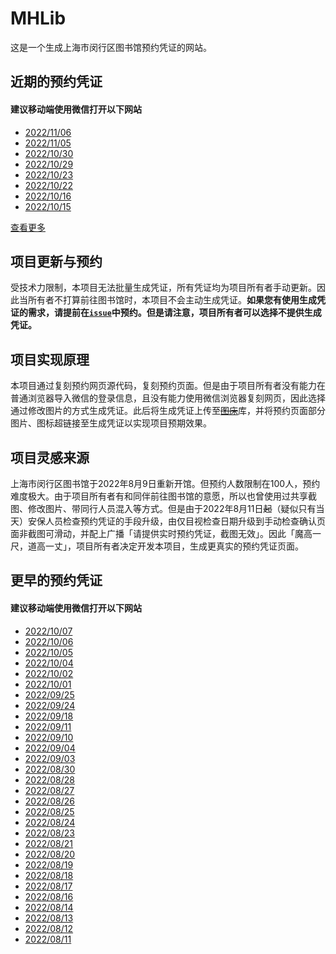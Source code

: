 # MHLib
这是一个生成上海市闵行区图书馆预约凭证的网站。

## 近期的预约凭证
#### **建议移动端使用微信打开以下网站**
- [2022/11/06](https://shitan-677.github.io/MHLib/page/221106.html "2022年11月6日的预约凭证")
- [2022/11/05](https://shitan-677.github.io/MHLib/page/221105.html "2022年11月5日的预约凭证")
- [2022/10/30](https://shitan-677.github.io/MHLib/page/221030.html "2022年10月30日的预约凭证")
- [2022/10/29](https://shitan-677.github.io/MHLib/page/221029.html "2022年10月29日的预约凭证")
- [2022/10/23](https://shitan-677.github.io/MHLib/page/221023.html "2022年10月23日的预约凭证")
- [2022/10/22](https://shitan-677.github.io/MHLib/page/221022.html "2022年10月22日的预约凭证")
- [2022/10/16](https://shitan-677.github.io/MHLib/page/221016.html "2022年10月16日的预约凭证")
- [2022/10/15](https://shitan-677.github.io/MHLib/page/221015.html "2022年10月15日的预约凭证")

[查看更多](https://shitan-677.github.io/MHLib#更早的预约凭证 "所有预约凭证")

## 项目更新与预约
受技术力限制，本项目无法批量生成凭证，所有凭证均为项目所有者手动更新。因此当所有者不打算前往图书馆时，本项目不会主动生成凭证。**如果您有使用生成凭证的需求，请提前在[`issue`](https://github.com/ShiTan-677/MHLib/issues "问题")中预约。但是请注意，项目所有者可以选择不提供生成凭证。**

## 项目实现原理
本项目通过复刻预约网页源代码，复刻预约页面。但是由于项目所有者没有能力在普通浏览器导入微信的登录信息，且没有能力使用微信浏览器复刻网页，因此选择通过修改图片的方式生成凭证。此后将生成凭证上传至~~[图床](https://imgloc.com/ "某免费图片外链网站")~~库，并将预约页面部分图片、图标超链接至生成凭证以实现项目预期效果。

## 项目灵感来源
上海市闵行区图书馆于2022年8月9日重新开馆。但预约人数限制在100人，预约难度极大。由于项目所有者有和同伴前往图书馆的意愿，所以也曾使用过共享截图、修改图片、带同行人员混入等方式。但是由于2022年8月11日~~起~~（疑似只有当天）安保人员检查预约凭证的手段升级，由仅目视检查日期升级到手动检查确认页面非截图可滑动，并配上广播「请提供实时预约凭证，截图无效」。因此「魔高一尺，道高一丈」，项目所有者决定开发本项目，生成更真实的预约凭证页面。

## 更早的预约凭证
#### **建议移动端使用微信打开以下网站**
- [2022/10/07](https://shitan-677.github.io/MHLib/page/221007.html "2022年10月7日的预约凭证")
- [2022/10/06](https://shitan-677.github.io/MHLib/page/221006.html "2022年10月6日的预约凭证")
- [2022/10/05](https://shitan-677.github.io/MHLib/page/221005.html "2022年10月5日的预约凭证")
- [2022/10/04](https://shitan-677.github.io/MHLib/page/221004.html "2022年10月4日的预约凭证")
- [2022/10/02](https://shitan-677.github.io/MHLib/page/221002.html "2022年10月2日的预约凭证")
- [2022/10/01](https://shitan-677.github.io/MHLib/page/221001.html "2022年10月1日的预约凭证")
- [2022/09/25](https://shitan-677.github.io/MHLib/page/220925.html "2022年9月25日的预约凭证")
- [2022/09/24](https://shitan-677.github.io/MHLib/page/220924.html "2022年9月24日的预约凭证")
- [2022/09/18](https://shitan-677.github.io/MHLib/page/220918.html "2022年9月18日的预约凭证")
- [2022/09/11](https://shitan-677.github.io/MHLib/page/220911.html "2022年9月11日的预约凭证")
- [2022/09/10](https://shitan-677.github.io/MHLib/page/220910.html "2022年9月10日的预约凭证")
- [2022/09/04](https://shitan-677.github.io/MHLib/page/220904.html "2022年9月4日的预约凭证")
- [2022/09/03](https://shitan-677.github.io/MHLib/page/220903.html "2022年9月3日的预约凭证")
- [2022/08/30](https://shitan-677.github.io/MHLib/page/220830.html "2022年8月30日的预约凭证")
- [2022/08/28](https://shitan-677.github.io/MHLib/page/220828.html "2022年8月28日的预约凭证")
- [2022/08/27](https://shitan-677.github.io/MHLib/page/220827.html "2022年8月27日的预约凭证")
- [2022/08/26](https://shitan-677.github.io/MHLib/page/220826.html "2022年8月26日的预约凭证")
- [2022/08/25](https://shitan-677.github.io/MHLib/page/220825.html "2022年8月25日的预约凭证")
- [2022/08/24](https://shitan-677.github.io/MHLib/220824.html "2022年8月24日的预约凭证")
- [2022/08/23](https://shitan-677.github.io/MHLib/220823.html "2022年8月23日的预约凭证")
- [2022/08/21](https://shitan-677.github.io/MHLib/220821.html "2022年8月21日的预约凭证")
- [2022/08/20](https://shitan-677.github.io/MHLib/220820.html "2022年8月20日的预约凭证")
- [2022/08/19](https://shitan-677.github.io/MHLib/220819.html "2022年8月19日的预约凭证")
- [2022/08/18](https://shitan-677.github.io/MHLib/220818.html "2022年8月18日的预约凭证")
- [2022/08/17](https://shitan-677.github.io/MHLib/220817.html "2022年8月17日的预约凭证")
- [2022/08/16](https://shitan-677.github.io/MHLib/220816.html "2022年8月16日的预约凭证")
- [2022/08/14](https://shitan-677.github.io/MHLib/220814.html "2022年8月14日的预约凭证")
- [2022/08/13](https://shitan-677.github.io/MHLib/220813.html "2022年8月13日的伪造预约凭证")
- [2022/08/12](https://shitan-677.github.io/MHLib/220812.html "2022年8月12日的伪造预约凭证")
- [2022/08/11](https://shitan-677.github.io/MHLib/%E9%97%B5%E8%A1%8C%E5%8C%BA%E5%9B%BE%E4%B9%A6%E9%A6%860811.html "2022年8月11日的伪造预约凭证")
